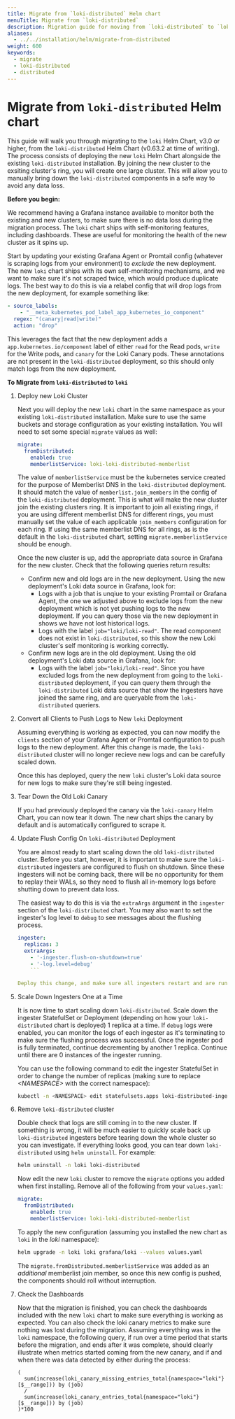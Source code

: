```yaml
---
title: Migrate from `loki-distributed` Helm chart
menuTitle: Migrate from `loki-distributed`
description: Migration guide for moving from `loki-distributed` to `loki`
aliases:
  - ../../installation/helm/migrate-from-distributed
weight: 600
keywords:
  - migrate
  - loki-distributed
  - distributed
---
```


# Migrate from `loki-distributed` Helm chart

This guide will walk you through migrating to the `loki` Helm Chart, v3.0 or higher, from the `loki-distributed` Helm Chart (v0.63.2 at time of writing). The process consists of deploying the new `loki` Helm Chart alongside the existing `loki-distributed` installation. By joining the new cluster to the exsiting cluster's ring, you will create one large cluster. This will allow you to manually bring down the `loki-distributed` components in a safe way to avoid any data loss.

**Before you begin:**

We recommend having a Grafana instance available to monitor both the existing and new clusters, to make sure there is no data loss during the migration process. The `loki` chart ships with self-monitoring features, including dashboards. These are useful for monitoring the health of the new cluster as it spins up.

Start by updating your existing Grafana Agent or Promtail config (whatever is scraping logs from your environment) to _exclude_ the new deployment. The new `loki` chart ships with its own self-monitoring mechanisms, and we want to make sure it's not scraped twice, which would produce duplicate logs. The best way to do this is via a relabel config that will drop logs from the new deployment, for example something like:

```yaml
- source_labels:
    - "__meta_kubernetes_pod_label_app_kubernetes_io_component"
  regex: "(canary|read|write)"
  action: "drop"
```

This leverages the fact that the new deployment adds a `app.kubernetes.io/component` label of either `read` for the Read pods, `write` for the Write pods, and `canary` for the Loki Canary pods. These annotations are not present in the `loki-distributed` deployment, so this should only match logs from the new deployment.

**To Migrate from `loki-distributed` to `loki`**

1. Deploy new Loki Cluster

   Next you will deploy the new `loki` chart in the same namespace as your existing `loki-distributed` installation. Make sure to use the same buckets and storage configuration as your existing installation. You will need to set some special `migrate` values as well:

   ```yaml
   migrate:
     fromDistributed:
       enabled: true
       memberlistService: loki-loki-distributed-memberlist
   ```

   The value of `memberlistService` must be the kubernetes service created for the purpose of Memberlist DNS in the `loki-distributed` deployment. It should match the value of `memberlist.join_members` in the config of the `loki-distributed` deployment. This is what will make the new cluster join the existing clusters ring. It is important to join all existing rings, if you are using different memberlist DNS for different rings, you must manually set the value of each applicable `join_members` configuration for each ring. If using the same memberlist DNS for all rings, as is the default in the `loki-distributed` chart, setting `migrate.memberlistService` should be enough.

   Once the new cluster is up, add the appropriate data source in Grafana for the new cluster. Check that the following queries return results:

   - Confirm new and old logs are in the new deployment. Using the new deployment's Loki data source in Grafana, look for:
     - Logs with a job that is unqiue to your existing Promtail or Grafana Agent, the one we adjusted above to exclude logs from the new deployment which is not yet pushing logs to the new deployment. If you can query those via the new deployment in shows we have not lost historical logs.
     - Logs with the label `job="loki/loki-read"`. The read component does not exist in `loki-distributed`, so this show the new Loki cluster's self monitoring is working correctly.
   - Confirm new logs are in the old deployment. Using the old deployment's Loki data source in Grafana, look for:
     - Logs with the label `job="loki/loki-read"`. Since you have excluded logs from the new deployment from going to the `loki-distributed` deployment, if you can query them through the `loki-distributed` Loki data source that show the ingesters have joined the same ring, and are queryable from the `loki-distributed` queriers.

1. Convert all Clients to Push Logs to New `loki` Deployment

   Assuming everything is working as expected, you can now modify the `clients` section of your Grafana Agent or Promtail configuration to push logs to the new deployment. After this change is made, the `loki-distributed` cluster will no longer recieve new logs and can be carefully scaled down.

   Once this has deployed, query the new `loki` cluster's Loki data source for new logs to make sure they're still being ingested.

1. Tear Down the Old Loki Canary

   If you had previously deployed the canary via the `loki-canary` Helm Chart, you can now tear it down. The new chart ships the canary by default and is automatically configured to scrape it.

1. Update Flush Config On `loki-distributed` Deployment

   You are almost ready to start scaling down the old `loki-distributed` cluster. Before you start, however, it is important to make sure the `loki-distributed` ingesters are configured to flush on shutdown. Since these ingesters will not be coming back, there will be no opportunity for them to replay their WALs, so they need to flush all in-memory logs before shutting down to prevent data loss.

   The easiest way to do this is via the `extraArgs` argument in the `ingester` section of the `loki-distributed` chart. You may also want to set the ingester's log level to `debug` to see messages about the flushing process.

   ````yaml
   ingester:
     replicas: 3
     extraArgs:
       - '-ingester.flush-on-shutdown=true'
       - '-log.level=debug'
       ```

   Deploy this change, and make sure all ingesters restart and are running the latest configuration.

   ````

1. Scale Down Ingesters One at a Time

   It is now time to start scaling down `loki-distributed`. Scale down the ingester StatefulSet or Deployment (depending on how your `loki-distributed` chart is deployed) 1 replica at a time. If `debug` logs were enabled, you can monitor the logs of each ingester as it's terminating to make sure the flushing process was successful. Once the ingester pod is fully terminated, continue decrementing by another 1 replica. Continue until there are 0 instances of the ingester running.

   You can use the following command to edit the ingester StatefulSet in order to change the number of replicas (making sure to replace _\<NAMESPACE\>_ with the correct namespace):

   ```bash
   kubectl -n <NAMESPACE> edit statefulsets.apps loki-distributed-ingester
   ```

1. Remove `loki-distributed` cluster

   Double check that logs are still coming in to the new cluster. If something is wrong, it will be much easier to quickly scale back up `loki-distributed` ingesters before tearing down the whole cluster so you can investigate. If everything looks good, you can tear down `loki-distributed` using `helm uninstall`. For example:

   ```bash
   helm uninstall -n loki loki-distributed
   ```

   Now edit the new `loki` cluster to remove the `migrate` options you added when first installing. Remove all of the following from your `values.yaml`:

   ```yaml
   migrate:
     fromDistributed:
       enabled: true
       memberlistService: loki-loki-distributed-memberlist
   ```

   To apply the new configuration (assuming you installed the new chart as `loki` in the _loki_ namespace):

   ```bash
   helm upgrade -n loki loki grafana/loki --values values.yaml
   ```

   The `migrate.fromDistributed.memberlistService` was added as an _additional_ memberlist join member, so once this new config is pushed, the components should roll without interruption.

1. Check the Dashboards

   Now that the migration is finished, you can check the dashboards included with the new `loki` chart to make sure everything is working as expected. You can also check the loki canary metrics to make sure nothing was lost during the migration. Assuming everything was in the `loki` namespace, the following query, if run over a time period that starts before the migration, and ends after it was complete, should clearly illustrate when metrics started coming from the new canary, and if and when there was data detected by either during the process:

   ```logql
   (
     sum(increase(loki_canary_missing_entries_total{namespace="loki"}[$__range])) by (job)
     /
     sum(increase(loki_canary_entries_total{namespace="loki"}[$__range])) by (job)
   )*100
   ```
